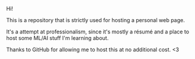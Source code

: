 Hi!

This is a repository that is strictly used for hosting a personal web page. 

It's a attempt at professionalism, since it's mostly a résumé and a place to host some ML/AI stuff I'm learning about.

Thanks to GitHub for allowing me to host this at no additional cost. <3 